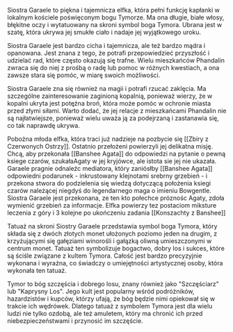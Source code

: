 Siostra Garaele to piękna i tajemnicza elfka, która pełni funkcję kapłanki w lokalnym kościele poświęconym bogu Tymorze. Ma ona długie, białe włosy, błękitne oczy i wytatuowany na skroni symbol boga Tymora. Ubrana jest w szatę, która ukrywa jej smukłe ciało i nadaje jej wyjątkowego uroku.

Siostra Garaele jest bardzo cicha i tajemnicza, ale też bardzo mądra i opanowana. Jest znana z tego, że potrafi przepowiedzieć przyszłość i udzielać rad, które często okazują się trafne. Wielu mieszkańców Phandalin zwraca się do niej z prośbą o radę lub pomoc w różnych kwestiach, a ona zawsze stara się pomóc, w miarę swoich możliwości.

Siostra Garaele zna się również na magii i potrafi rzucać zaklęcia. Ma szczególne zainteresowanie zaginioną kopalnią, ponieważ wierzy, że w kopalni ukryta jest potężna broń, która może pomóc w ochronie miasta przed złymi siłami. Warto dodać, że jej relacje z mieszkańcami Phandalin nie są najłatwiejsze, ponieważ wielu uważa ją za podejrzaną i zastanawia się, co tak naprawdę ukrywa.


Pobożna młoda elfka, która traci już nadzieje na pozbycie się [[Zbiry z Czerwonych Ostrzy]]. Ostatnio przełożeni powierzyli jej delikatna misję. Chcą, aby przekonała [[Banshee Agata]] do odpowiedzi na pytanie o pewną ksiege czarów, szukałaAgaty w jej kryjówce, ale istota sie jej nie ukazała. Garaele pragnie odnaleźc mediatora, który zaniósłby [[Banshee Agata]] odpowiedni podarunek - inkrustowany klejnotami srebrny grzebień - i przekona stwora do podzielenia się wiedzą dotyczącą położenia ksiegi czarów należącej niegdyś do legendarnego maga o imieniu Bowgentle. Siostra Garaele jest przekonana, ze ten kto połechce próznośc Agaty, zdoła wymienić grzebień za informacje. Elfka powierzy tez postaciom miksture leczenia z góry i 3 kolejne po ukończeniu zadania [[Konszachty z Banshee]]


Tatuaż na skroni Siostry Garaele przedstawia symbol boga Tymora, który składa się z dwóch złotych monet ułożonych poziomo jeden na drugim, z krzyżującymi się gałęziami winorośli i gałązką oliwną umieszczonymi w centrum monet. Tatuaż ten symbolizuje bogactwo, dobry los i sukces, które są ściśle związane z kultem Tymora. Całość jest bardzo precyzyjnie wykonana i wyraźna, co świadczy o umiejętności artystycznej osoby, która wykonała ten tatuaż.

Tymor to bóg szczęścia i dobrego losu, znany również jako "Szczęściarz" lub "Kaprysny Los". Jego kult jest popularny wśród podróżników, hazardzistów i kupców, którzy ufają, że bóg będzie nimi opiekował się w trakcie ich wędrówek. Dlatego tatuaż z symbolem Tymora jest dla wielu ludzi nie tylko ozdobą, ale też amuletem, który ma chronić ich przed niebezpieczeństwami i przynosić im szczęście.
